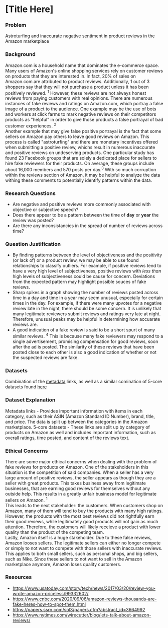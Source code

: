 # [Title Here]
    
### Problem
Astroturfing and inaccurate negative sentiment in product reviews in the Amazon marketplace

### Background
Amazon.com is a household name that dominates the e-commerce space. Many users of Amazon's online shopping services rely on 
customer reviews on products that they are interested in. In fact, 20% of sales on Amazon.com are attributed to product reviews. Additionally, 1 out of 3 shoppers say that they will not purchase a product unless it has been positively reviewed.
<sup>1</sup> However, these reviews are not always honest reviews from paying customers with real opinions. There are numerous instances of fake reviews and ratings on Amazon.com, which portray a false image of a product to the audience. One example may be the use of bots and workers at click farms to mark negative reviews on their competitors products as "helpful" in order to give those products a false portrayal of bad customer experiences. <sup>2</sup>
<br>Another example that may give false positive portrayal is the fact that some sellers on Amazon pay others to leave good reviews on Amazon. This process is called "astroturfing" and there are monetary incentives offered when submitting a positive review, whichs result in numerous inaccurate and positive reviews on undeserving products. One particular study has found 23 Facebook groups that are solely a dedicated place for sellers to hire fake reviewers for their products. On average, these groups include about 16,000 members and 570 posts per day.<sup>3</sup> With so much corruption within the reviews section of Amazon, it may be helpful to analyze the data withing these comments to potentially identify patterns within the data. 

### Research Questions
- Are negative and positive reviews more commonly associated with objective or subjective speech?
- Does there appear to be a pattern between the time of **day** or **year** the review was posted?
- Are there any inconsistancies in the spread of number of reviews across time? 

### Question Justification 
- By finding patterns between the level of objectiveness and the positivity (or lack of) or a product review, we may be able to use found relationships to classify outliers. For example, if positive reviews tend to have a very high level of subjectiveness, positive reviews with *less than* high levels of subjectiveness could be cause for concern. Deviations from the expected pattern may highlight possible souces of fake reviews.  
- Sharp spikes in a graph showing the number of reviews posted across time in a day and time in a year may seem unusual, especially for certain times in the day. For example, if there were many upvotes for a negative review late in the night, there should be some concern. It is unlikely that many legitimate reviewers submit reviews and ratings very late at night. Therefore, unusual peaks may be helpful in determining how accuarate reviews are.  
- A good indication of a fake review is said to be a short spurt of many similar reviews. <sup>4</sup> This is because many fake reviewers may respond to a single advertisement, promising compensation for good reviews, soon after the ad is posted. The similarity of these reviews that have been posted close to each other is also a good indication of whether or not the suspected reviews are fake.   

### Datasets
Combination of the [metadata](http://deepyeti.ucsd.edu/jianmo/amazon/index.html) links, as well as a similar comination of 5-core datasets found [here](https://nijianmo.github.io/amazon/index.html#complete-data)

### Dataset Explanation
Metadata links - Provides important information with items in each category, such as their ASIN (Amazon Standard ID Number), brand, title, and price. The data is split up between the categories in the Amazon marketplace. 
5-core datasets - These links are split up by category of products on Amazon as well and includes important information, such as overall ratings, time posted, and content of the reviews text. 

### Ethical Concerns
There are some major ethical concerns when dealing with the problem of fake reviews for products on Amazon. One of the stakeholders in this situation is the competition of said companies. When a seller has a very large amount of positive reviews, the seller appears as though they are a seller with great products. This takes business away from legitimate businesses, that are earning good reviews for themselves without any outside help. This results in a greatly unfair business model for legitimate sellers on Amazon. <sup>1</sup>
<br> This leads to the next stakeholder: the customers. When customers shop on Amazon, many of them will tend to buy the products with many high ratings. However, the products with the most best reviews did not rightfully earn their good reviews, while legitimately good products will not gain as much attention. Therefore, the customers will likely receieve a product with lower quality than the product of the competing team. 
<br> Lastly, Amazon itself is a huge stakeholder. Due to these false reviews, Amazon looses sellers. The legitimate sellers can either no longer compete or simply to not want to compete with those sellers with inaccurate reviews. This applies to both small sellers, such as personal shops, and big sellers, such as Nike. Since these sellers to not want to sell in the Amazon marketplace anymore, Amazon loses quality customers. 

### Resources
- https://www.usatoday.com/story/tech/news/2017/03/20/review-you-wrote-amazon-priceless/99332602/
- https://www.cnbc.com/2020/09/06/amazon-reviews-thousands-are-fake-heres-how-to-spot-them.html
- https://papers.ssrn.com/sol3/papers.cfm?abstract_id=3664992
- https://www.nytimes.com/wirecutter/blog/lets-talk-about-amazon-reviews/